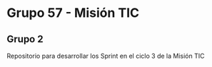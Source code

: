 # Grupo 57 - Misión TIC

## Grupo 2 

Repositorio para desarrollar los Sprint en el ciclo 3 de la Misión TIC 





